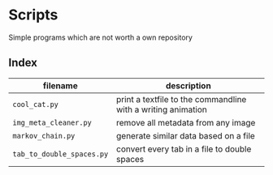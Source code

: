 # Scripts
Simple programs which are not worth a own repository

## Index
|filename|description|
|---|---|
|`cool_cat.py`|print a textfile to the commandline with a writing animation|
|`img_meta_cleaner.py`|remove all metadata from any image|
|`markov_chain.py`|generate similar data based on a file|
|`tab_to_double_spaces.py`|convert every tab in a file to double spaces|
